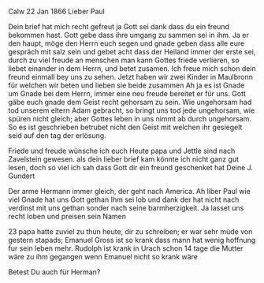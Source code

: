  Calw 22 Jan 1866
Lieber Paul

Dein brief hat mich recht gefreut ja Gott sei dank dass du ein freund bekommen hast. Gott gebe dass ihre umgang zu sammen sei in ihm. Ja er den haupt, möge den Herrn euch segen und gnade geben dass alle eure gespräch mit salz sein und gebet acht dass der Heiland immer der erste sei, durch zu viel freude an menschen man kann Gottes friede verlieren, so liebet einander in dem Herrn, und betet zusamen. Ich freue mich schon dein freund einmall bey uns zu sehen. Jetzt haben wir zwei Kinder in Maulbronn für welchen wir beten und lieben sie beide zusammen Ah ja es ist Gnade um Gnade bei dem Herrn, immer eine neu freude bereitet er für uns. Gott gäbe euch gnade dem Geist recht gehorsam zu sein. Wie ungehorsam had tod unserem eltern Adam gebracht, so bringt uns tod jede ungehorsam, wie spüren nicht gleich; aber Gottes leben in uns nimmt ab durch ungehorsam. So es ist geschrieben betrubet nicht den Geist mit welchen ihr gesiegelt seid auf den tag der erlösung.

Friede und freude wünsche ich euch Heute papa und Jettle sind nach Zavelstein gewesen. als dein lieber brief kam könnte ich nicht ganz gut lesen, doch so viel ich sah dass Gott dir ein freund geschenket hat  Deine J. Gundert

Der arme Hermann immer gleich, der geht nach America. Ah liber Paul wie viel Gnade hat uns Gott gethan Ihm sei lob und dank der hat nicht nach verdinst mit uns gethan sonder nach seine barmherzigkeit. Ja lasset uns recht loben und preisen sein Namen

23 papa hatte zuviel zu thun heute, dir zu schreiben; er war sehr müde von gestern stapads; Emanuel Gross ist so krank dass mann hat wenig hoffnung fur sein leben mehr. Rudolph ist krank in Urach schon 14 tage die Mutter wäre zu ihm gegangen wenn Emanuel nicht so krank wäre

Betest Du auch für Herman?
